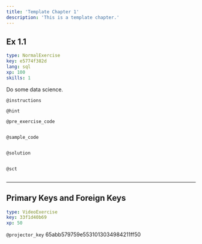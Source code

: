 ```yaml
---
title: 'Template Chapter 1'
description: 'This is a template chapter.'
---
```


## Ex 1.1

```yaml
type: NormalExercise
key: e5774f382d
lang: sql
xp: 100
skills: 1
```

Do some data science.

`@instructions`


`@hint`


`@pre_exercise_code`
```{python}

```

`@sample_code`
```{sql}

```

`@solution`
```{sql}

```

`@sct`
```{python}

```

---

## Primary Keys and Foreign Keys

```yaml
type: VideoExercise
key: 33f1d40b69
xp: 50
```

`@projector_key`
65abb579759e5531013034984211ff50
